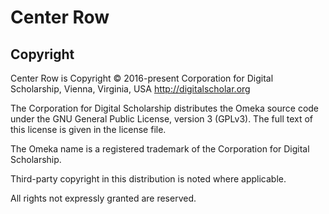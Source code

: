# Center Row
## Copyright
Center Row is Copyright © 2016-present Corporation for Digital Scholarship, Vienna, Virginia, USA http://digitalscholar.org

The Corporation for Digital Scholarship distributes the Omeka source code
under the GNU General Public License, version 3 (GPLv3). The full text
of this license is given in the license file.

The Omeka name is a registered trademark of the Corporation for Digital Scholarship.

Third-party copyright in this distribution is noted where applicable.

All rights not expressly granted are reserved.
